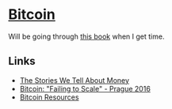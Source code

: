 # [Bitcoin](https://bitcoin.org/en/)

Will be going through [this book](https://github.com/bitcoinbook/bitcoinbook) when I get time.

## Links

- [The Stories We Tell About Money](https://www.youtube.com/watch?v=ONvg9SbauMg&feature=youtu.be)
- [Bitcoin: "Failing to Scale" - Prague 2016](https://www.youtube.com/watch?v=bFOFqNKKns0&feature=youtu.be)
- [Bitcoin Resources](https://lopp.net/bitcoin.html)